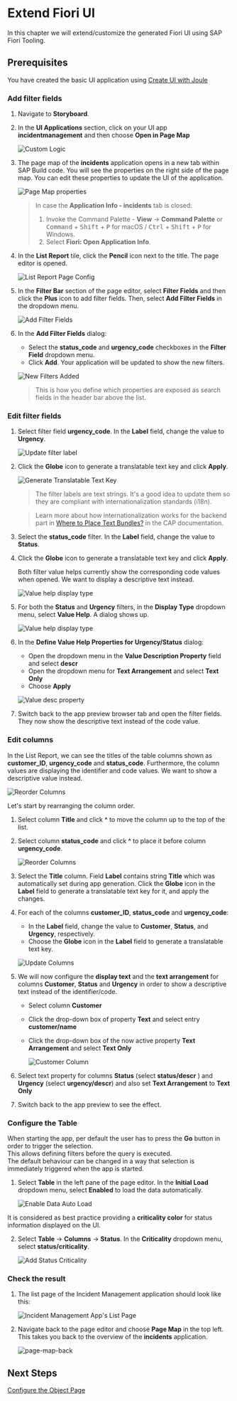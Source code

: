 # Extend Fiori UI

In this chapter we will extend/customize the generated Fiori UI using SAP Fiori Tooling.

## Prerequisites

You have created the basic UI application using [Create UI with Joule](fiori-ui.md)

### Add filter fields

1. Navigate to **Storyboard**.

2. In the **UI Applications** section, click on your UI app **incidentmanagement<your-initials><unique-random-number>** and then choose **Open in Page Map**

    ![Custom Logic](../images/extend-fiori-ui/pagemap%202.png)

3.  The page map of the **incidents** application opens in a new tab within SAP Build code. You will see the properties on the right side of the page map. You can edit these properties to update the UI of the application.

    ![Page Map properties](../images/extend-fiori-ui/PageMap-properties.png)

    > In case the **Application Info - incidents** tab is closed: 
    >
    >1. Invoke the Command Palette - **View** &rarr; **Command Palette** or <kbd>Command</kbd> + <kbd>Shift</kbd> + <kbd>P</kbd> for macOS / <kbd>Ctrl</kbd> + <kbd>Shift</kbd> + <kbd>P</kbd> for Windows. 
    >2. Select **Fiori: Open Application Info**.

4. In the **List Report** tile, click the **Pencil** icon next to the title. The page editor is opened.

    ![List Report Page Config](../images/extend-fiori-ui/ls3.png)

5. In the **Filter Bar** section of the page editor, select **Filter Fields** and then click the **Plus** icon to add filter fields. Then, select **Add Filter Fields** in the dropdown menu.

    ![Add Filter Fields](../images/extend-fiori-ui/ls4.png)

6. In the **Add Filter Fields** dialog:

    - Select the **status_code** and **urgency_code** checkboxes in the **Filter Field** dropdown menu.
    - Click **Add**. Your application will be updated to show the new filters.

    ![New Filters Added](../images/extend-fiori-ui/ls5.png)

    > This is how you define which properties are exposed as search fields in the header bar above the list.

### Edit filter fields

1. Select filter field **urgency_code**. In the **Label** field, change the value to **Urgency**.
 
    ![Update filter label](../images/extend-fiori-ui/update-filter-label.png)

2. Click the **Globe** icon to generate a translatable text key and click **Apply**.

    ![Generate Translatable Text Key](../images/extend-fiori-ui/ls10.png)

    > The filter labels are text strings. It's a good idea to update them so they are compliant with internationalization standards (i18n).

    > Learn more about how internationalization works for the backend part in [Where to Place Text Bundles?](https://cap.cloud.sap/docs/guides/i18n#where-to-place-text-bundles) in the CAP documentation.

3. Select the **status_code** filter. In the **Label** field, change the value to **Status**.
4. Click the **Globe** icon to generate a translatable text key and click **Apply**.

    Both filter value helps currently show the corresponding code values when opened. We want to display a descriptive text instead.

    ![Value help display type](../images/extend-fiori-ui/filter-code-values.png)
 
5. For both the **Status** and **Urgency** filters, in the **Display Type** dropdown menu, select **Value Help**. A dialog shows up. 

    ![Value help display type](../images/extend-fiori-ui/value-help-dipslay-type.png)

6. In the **Define Value Help Properties for Urgency/Status** dialog:

    - Open the dropdown menu in the **Value Description Property** field and select **descr**
    - Open the dropdown menu for **Text Arrangement** and select **Text Only**
    - Choose **Apply**

    ![Value desc property](../images/extend-fiori-ui/value-desc-property.png)

7. Switch back to the app preview browser tab and open the filter fields. They now show the descriptive text instead of the code value.

### Edit columns

In the List Report, we can see the titles of the table columns shown as **customer_ID**, **urgency_code** and **status_code**. Furthermore, the column values are displaying the identifier and code values. We want to show a descriptive value instead.
 
![Reorder Columns](../images/extend-fiori-ui/table-code-values.png)

Let's start by rearranging the column order.

1. Select column **Title** and click **^** to move the column up to the top of the list.
2. Select column **status_code** and click **^** to place it before column **urgency_code**.

    ![Reorder Columns](../images/extend-fiori-ui/reorder-columns.png)

3.  Select the **Title** column. Field **Label** contains string **Title** which was automatically set during app generation. Click the **Globe** icon in the **Label** field to generate a translatable text key for it, and apply the changes.

4. For each of the columns **customer_ID**, **status_code** and **urgency_code**:
    - In the **Label** field, change the value to **Customer**, **Status**, and **Urgency**, respectively.
    - Choose the **Globe** icon in the **Label** field to generate a translatable text key.

    ![Update Columns](../images/extend-fiori-ui/update-columns.png)

5. We will now configure the **display text** and the **text arrangement** for columns **Customer**, **Status** and **Urgency** in order to show a descriptive text instead of the identifier/code.

    - Select column **Customer**
    - Click the drop-down box of property **Text** and select entry **customer/name**
    - Click the drop-down box of the now active property **Text Arrangement** and select **Text Only**
      
      ![Customer Column](../images/extend-fiori-ui/customer-column.png)

6.  Select text property for columns **Status** (select **status/descr** ) and **Urgency** (select **urgency/descr**) and also set **Text Arrangement** to **Text Only**
7.  Switch back to the app preview to see the effect.

### Configure the Table

When starting the app, per default the user has to press the
**Go** button in order to trigger the selection.\
This allows defining filters before the query is executed.\
The default behaviour can be changed in a way that selection is immediately
triggered when the app is started.

1. Select **Table** in the left pane of the page editor. In the **Initial Load** dropdown menu, select **Enabled** to load the data automatically.

    ![Enable Data Auto Load](../images/extend-fiori-ui/ls8.png)

It is considered as best practice providing a **criticality color** for status information displayed on the UI.

2. Select **Table** &rarr; **Columns** &rarr; **Status**. In the **Criticality** dropdown menu, select **status/criticality**.

    ![Add Status Criticality](../images/extend-fiori-ui/criticality.png)

### Check the result

1. The list page of the Incident Management application should look like this:

    ![Incident Management App's List Page](../images/extend-fiori-ui/IncidentsUI.png)

2. Navigate back to the page editor and choose **Page Map** in the top left. This takes you back to the overview of the **incidents** application.

    ![page-map-back](../images/extend-fiori-ui/page-map-back.png)

## Next Steps

[Configure the Object Page](configure-object-page.md)



